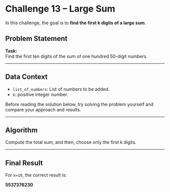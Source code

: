 # Challenge 13 – Large Sum

In this challenge, the goal is to **find the first k digits of a large sum**.

## Problem Statement

**Task:**  
Find the first ten digits of the sum of one hundred 50-digit numbers.

---

## Data Context

- `list_of_numbers`: List of numbers to be added.
- `k`: positive integer number.

Before reading the solution below, try solving the problem yourself and compare your approach and results.

---

## Algorithm

Compute the total sum, and then, choose only the first k digits.

---

## Final Result

For `k=10`, the correct result is:

**5537376230**